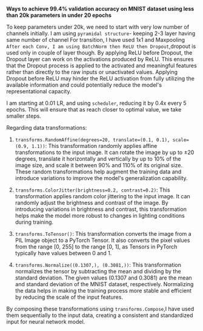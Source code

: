****Ways to achieve 99.4% validation accuracy on MNIST dataset using less than 20k parameters in under 20 epochs****

To keep parameters under 20k, we need to start with very low number of channels initially.
I am using `pyramidal structure`- keeping 2-3 layer having same number of channel
For transition, I have used 1x1 and Maxpooling
`After each Conv, I am using BatchNorm then ReLU then Dropout`,dropout is used only in couple of layer though.
By applying ReLU before Dropout, the Dropout layer can work on the activations produced by ReLU. This ensures that the Dropout process is applied to the activated and meaningful features rather than directly to the raw inputs or unactivated values. Applying Dropout before ReLU may hinder the ReLU activation from fully utilizing the available information and could potentially reduce the model's representational capacity.

I am starting at 0.01 LR, and using `scheduler`, reducing it by 0.4x every 5 epochs. This will ensure that as reach closer to optimal value, we take smaller steps.


Regarding data transformations:
1. `transforms.RandomAffine(degrees=20, translate=(0.1, 0.1), scale=(0.9, 1.1))`: This transformation randomly applies affine transformations to the input image. It can rotate the image by up to ±20 degrees, translate it horizontally and vertically by up to 10% of the image size, and scale it between 90% and 110% of its original size. These random transformations help augment the training data and introduce variations to improve the model's generalization capability.

2. `transforms.ColorJitter(brightness=0.2, contrast=0.2)`: This transformation applies random color jittering to the input image. It can randomly adjust the brightness and contrast of the image. By introducing variations in brightness and contrast, this transformation helps make the model more robust to changes in lighting conditions during training.

3. `transforms.ToTensor()`: This transformation converts the image from a PIL Image object to a PyTorch Tensor. It also converts the pixel values from the range [0, 255] to the range [0, 1], as Tensors in PyTorch typically have values between 0 and 1.

4. `transforms.Normalize((0.1307,), (0.3081,))`: This transformation normalizes the tensor by subtracting the mean and dividing by the standard deviation. The given values (0.1307 and 0.3081) are the mean and standard deviation of the MNIST dataset, respectively. Normalizing the data helps in making the training process more stable and efficient by reducing the scale of the input features.

By composing these transformations using `transforms.Compose`,I have used them sequentially to the input data,  creating a consistent and standardized input for neural network model.
